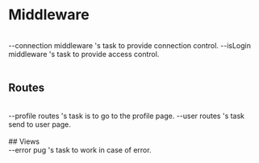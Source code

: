# Middleware
<br>
--connection middleware 's task to provide connection control.
--isLogin middleware 's task to provide access control.
<br>
<br>

## Routes
<br>
--profile routes 's task is to go to the profile page.
--user routes 's  task send to user page.
<br>
<br>
## Views
<br>
--error pug 's task to work in case of error.
<br>
<br>